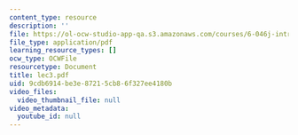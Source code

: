 ```yaml
---
content_type: resource
description: ''
file: https://ol-ocw-studio-app-qa.s3.amazonaws.com/courses/6-046j-introduction-to-algorithms-sma-5503-fall-2005/9cdb6914be3e87215cb86f327ee4180b_lec3.pdf
file_type: application/pdf
learning_resource_types: []
ocw_type: OCWFile
resourcetype: Document
title: lec3.pdf
uid: 9cdb6914-be3e-8721-5cb8-6f327ee4180b
video_files:
  video_thumbnail_file: null
video_metadata:
  youtube_id: null
---
```

